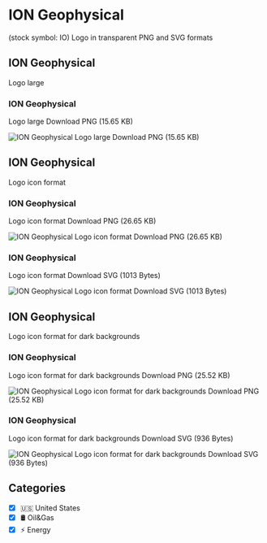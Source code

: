 # ION Geophysical
 (stock symbol: IO) Logo in transparent PNG and SVG formats

## ION Geophysical
 Logo large

### ION Geophysical
 Logo large Download PNG (15.65 KB)

![ION Geophysical
 Logo large Download PNG (15.65 KB)](/img/orig/IO_BIG-fa64c670.png)

## ION Geophysical
 Logo icon format

### ION Geophysical
 Logo icon format Download PNG (26.65 KB)

![ION Geophysical
 Logo icon format Download PNG (26.65 KB)](/img/orig/IO-272429c1.png)

### ION Geophysical
 Logo icon format Download SVG (1013 Bytes)

![ION Geophysical
 Logo icon format Download SVG (1013 Bytes)](/img/orig/IO-3ff19f77.svg)

## ION Geophysical
 Logo icon format for dark backgrounds

### ION Geophysical
 Logo icon format for dark backgrounds Download PNG (25.52 KB)

![ION Geophysical
 Logo icon format for dark backgrounds Download PNG (25.52 KB)](/img/orig/IO.D-dba09403.png)

### ION Geophysical
 Logo icon format for dark backgrounds Download SVG (936 Bytes)

![ION Geophysical
 Logo icon format for dark backgrounds Download SVG (936 Bytes)](/img/orig/IO.D-dbb60128.svg)



## Categories
- [x] 🇺🇸 United States
- [x] 🛢 Oil&Gas
- [x] ⚡ Energy
